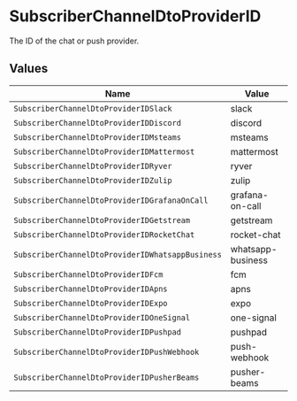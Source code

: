 # SubscriberChannelDtoProviderID

The ID of the chat or push provider.


## Values

| Name                                             | Value                                            |
| ------------------------------------------------ | ------------------------------------------------ |
| `SubscriberChannelDtoProviderIDSlack`            | slack                                            |
| `SubscriberChannelDtoProviderIDDiscord`          | discord                                          |
| `SubscriberChannelDtoProviderIDMsteams`          | msteams                                          |
| `SubscriberChannelDtoProviderIDMattermost`       | mattermost                                       |
| `SubscriberChannelDtoProviderIDRyver`            | ryver                                            |
| `SubscriberChannelDtoProviderIDZulip`            | zulip                                            |
| `SubscriberChannelDtoProviderIDGrafanaOnCall`    | grafana-on-call                                  |
| `SubscriberChannelDtoProviderIDGetstream`        | getstream                                        |
| `SubscriberChannelDtoProviderIDRocketChat`       | rocket-chat                                      |
| `SubscriberChannelDtoProviderIDWhatsappBusiness` | whatsapp-business                                |
| `SubscriberChannelDtoProviderIDFcm`              | fcm                                              |
| `SubscriberChannelDtoProviderIDApns`             | apns                                             |
| `SubscriberChannelDtoProviderIDExpo`             | expo                                             |
| `SubscriberChannelDtoProviderIDOneSignal`        | one-signal                                       |
| `SubscriberChannelDtoProviderIDPushpad`          | pushpad                                          |
| `SubscriberChannelDtoProviderIDPushWebhook`      | push-webhook                                     |
| `SubscriberChannelDtoProviderIDPusherBeams`      | pusher-beams                                     |